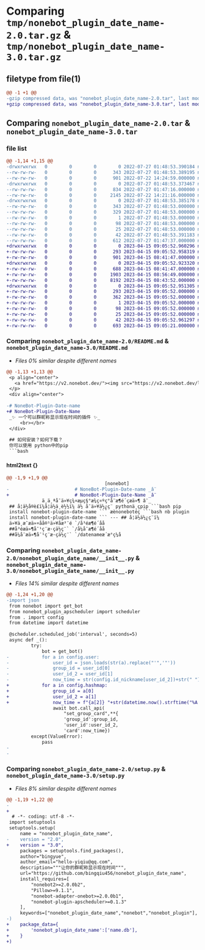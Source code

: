 # Comparing `tmp/nonebot_plugin_date_name-2.0.tar.gz` & `tmp/nonebot_plugin_date_name-3.0.tar.gz`

## filetype from file(1)

```diff
@@ -1 +1 @@
-gzip compressed data, was "nonebot_plugin_date_name-2.0.tar", last modified: Wed Jul 27 01:48:53 2022, max compression
+gzip compressed data, was "nonebot_plugin_date_name-3.0.tar", last modified: Sat Apr 15 09:05:52 2023, max compression
```

## Comparing `nonebot_plugin_date_name-2.0.tar` & `nonebot_plugin_date_name-3.0.tar`

### file list

```diff
@@ -1,14 +1,15 @@
-drwxrwxrwx   0        0        0        0 2022-07-27 01:48:53.390184 nonebot_plugin_date_name-2.0/
--rw-rw-rw-   0        0        0      343 2022-07-27 01:48:53.389195 nonebot_plugin_date_name-2.0/PKG-INFO
--rw-rw-rw-   0        0        0      901 2022-07-22 14:24:59.000000 nonebot_plugin_date_name-2.0/README.md
-drwxrwxrwx   0        0        0        0 2022-07-27 01:48:53.373467 nonebot_plugin_date_name-2.0/nonebot_plugin_date_name/
--rw-rw-rw-   0        0        0      834 2022-07-27 01:47:16.000000 nonebot_plugin_date_name-2.0/nonebot_plugin_date_name/__init__.py
--rw-rw-rw-   0        0        0     2145 2022-07-22 14:21:16.000000 nonebot_plugin_date_name-2.0/nonebot_plugin_date_name/config.py
-drwxrwxrwx   0        0        0        0 2022-07-27 01:48:53.385178 nonebot_plugin_date_name-2.0/nonebot_plugin_date_name.egg-info/
--rw-rw-rw-   0        0        0      343 2022-07-27 01:48:53.000000 nonebot_plugin_date_name-2.0/nonebot_plugin_date_name.egg-info/PKG-INFO
--rw-rw-rw-   0        0        0      329 2022-07-27 01:48:53.000000 nonebot_plugin_date_name-2.0/nonebot_plugin_date_name.egg-info/SOURCES.txt
--rw-rw-rw-   0        0        0        1 2022-07-27 01:48:53.000000 nonebot_plugin_date_name-2.0/nonebot_plugin_date_name.egg-info/dependency_links.txt
--rw-rw-rw-   0        0        0       98 2022-07-27 01:48:53.000000 nonebot_plugin_date_name-2.0/nonebot_plugin_date_name.egg-info/requires.txt
--rw-rw-rw-   0        0        0       25 2022-07-27 01:48:53.000000 nonebot_plugin_date_name-2.0/nonebot_plugin_date_name.egg-info/top_level.txt
--rw-rw-rw-   0        0        0       42 2022-07-27 01:48:53.391183 nonebot_plugin_date_name-2.0/setup.cfg
--rw-rw-rw-   0        0        0      612 2022-07-27 01:47:37.000000 nonebot_plugin_date_name-2.0/setup.py
+drwxrwxrwx   0        0        0        0 2023-04-15 09:05:52.960296 nonebot_plugin_date_name-3.0/
+-rw-rw-rw-   0        0        0      293 2023-04-15 09:05:52.958319 nonebot_plugin_date_name-3.0/PKG-INFO
+-rw-rw-rw-   0        0        0      901 2023-04-15 08:41:47.000000 nonebot_plugin_date_name-3.0/README.md
+drwxrwxrwx   0        0        0        0 2023-04-15 09:05:52.923320 nonebot_plugin_date_name-3.0/nonebot_plugin_date_name/
+-rw-rw-rw-   0        0        0      688 2023-04-15 08:41:47.000000 nonebot_plugin_date_name-3.0/nonebot_plugin_date_name/__init__.py
+-rw-rw-rw-   0        0        0     1903 2023-04-15 08:56:49.000000 nonebot_plugin_date_name-3.0/nonebot_plugin_date_name/config.py
+-rw-rw-rw-   0        0        0     8192 2023-04-15 08:43:52.000000 nonebot_plugin_date_name-3.0/nonebot_plugin_date_name/name.db
+drwxrwxrwx   0        0        0        0 2023-04-15 09:05:52.951305 nonebot_plugin_date_name-3.0/nonebot_plugin_date_name.egg-info/
+-rw-rw-rw-   0        0        0      293 2023-04-15 09:05:52.000000 nonebot_plugin_date_name-3.0/nonebot_plugin_date_name.egg-info/PKG-INFO
+-rw-rw-rw-   0        0        0      362 2023-04-15 09:05:52.000000 nonebot_plugin_date_name-3.0/nonebot_plugin_date_name.egg-info/SOURCES.txt
+-rw-rw-rw-   0        0        0        1 2023-04-15 09:05:52.000000 nonebot_plugin_date_name-3.0/nonebot_plugin_date_name.egg-info/dependency_links.txt
+-rw-rw-rw-   0        0        0       98 2023-04-15 09:05:52.000000 nonebot_plugin_date_name-3.0/nonebot_plugin_date_name.egg-info/requires.txt
+-rw-rw-rw-   0        0        0       25 2023-04-15 09:05:52.000000 nonebot_plugin_date_name-3.0/nonebot_plugin_date_name.egg-info/top_level.txt
+-rw-rw-rw-   0        0        0       42 2023-04-15 09:05:52.961297 nonebot_plugin_date_name-3.0/setup.cfg
+-rw-rw-rw-   0        0        0      693 2023-04-15 09:05:21.000000 nonebot_plugin_date_name-3.0/setup.py
```

### Comparing `nonebot_plugin_date_name-2.0/README.md` & `nonebot_plugin_date_name-3.0/README.md`

 * *Files 0% similar despite different names*

```diff
@@ -1,13 +1,13 @@
 <p align="center">
   <a href="https://v2.nonebot.dev/"><img src="https://v2.nonebot.dev/logo.png" width="200" height="200" alt="nonebot"></a>
 </p>
 <div align="center">
 
-# NoneBot-Plugin-Date-name
+# NoneBot-Plugin-Date-Name
 _✨ 一个可以群昵称显示现在时间的插件 ✨_
     <br></br>
 </div>
 
 ## 如何安装？如何下载？
 你可以使用 python中的pip
 ```bash
```

#### html2text {}

```diff
@@ -1,9 +1,9 @@
                                    [nonebot]
-                        # NoneBot-Plugin-Date-name _â¨
+                        # NoneBot-Plugin-Date-Name _â¨
             ä¸ä¸ªå¯ä»¥ç¾¤æµç§°æ¾ç¤ºç°å¨æ¶é´çæä»¶ â¨_
 ## å¦ä½å®è£ï¼å¦ä½ä¸è½½ï¼ ä½ å¯ä»¥ä½¿ç¨ pythonä¸­çpip ```bash pip
 install nonebot-plugin-date-name ``` æènonebotéç ```bash nb plugin
 install nonebot-plugin-date-name ``` --- ## å¦ä½ä½¿ç¨ï¼
 ä»¥ä¸æ¯æä»¤åå®¹ä»¥åæ³¨é `/å³é­æ¶é´åå­
 ##å³é­æä»¶å¯¹ç¨æ·çä½ç¨` `/å¼å¯æ¶é´åå­
 ##å¼å¯æä»¶å¯¹ç¨æ·çä½ç¨` `/datenameæ´æ°ç¼å­
```

### Comparing `nonebot_plugin_date_name-2.0/nonebot_plugin_date_name/__init__.py` & `nonebot_plugin_date_name-3.0/nonebot_plugin_date_name/__init__.py`

 * *Files 14% similar despite different names*

```diff
@@ -1,24 +1,20 @@
-import json
 from nonebot import get_bot
 from nonebot_plugin_apscheduler import scheduler
 from . import config
 from datetime import datetime
 
 @scheduler.scheduled_job('interval', seconds=5)
 async def _():
         try:
             bot = get_bot()
-            for a in config.user:
-                user_id = json.loads(str(a).replace("'",'"'))
-                group_id = user_id[0]
-                user_id_2 = user_id[1]
-                now_time = str(config.id_nickname[user_id_2])+str(" ")+str(datetime.now().strftime("%A %p %Y-%m-%d %H:%M"))
+            for a in config.hashmap:
+                group_id = a[0]
+                user_id_2 = a[1]
+                now_time = f"{a[2]} "+str(datetime.now().strftime("%A %p %Y-%m-%d %H:%M"))
                 await bot.call_api(
                     "set_group_card",**{
                     'group_id':group_id,
                     'user_id':user_id_2,
                     'card':now_time})
         except(ValueError):
             pass
-            
-
```

### Comparing `nonebot_plugin_date_name-2.0/setup.py` & `nonebot_plugin_date_name-3.0/setup.py`

 * *Files 8% similar despite different names*

```diff
@@ -1,19 +1,22 @@
-
+﻿
  # -*- coding: utf-8 -*-
 import setuptools
 setuptools.setup(
     name = "nonebot_plugin_date_name",
-    version = "2.0",
+    version = "3.0",
     packages = setuptools.find_packages(),
     author="bingyue",
     author_email="hello-yiqiu@qq.com",
     description="""让你的群昵称显示现在时间""",
     url="https://github.com/bingqiu456/nonebot_plugin_date_name",
     install_requires=[
         "nonebot2>=2.0.0b2",
         "Pillow>=9.1.1",
         "nonebot-adapter-onebot>=2.0.0b1",
         "nonebot-plugin-apscheduler>=0.1.3"
     ],
     keywords=["nonebot_plugin_date_name","nonebot","nonebot_plugin"],
-)
+    package_data={
+        'nonebot_plugin_date_name':['name.db'],
+    }
+)
```

